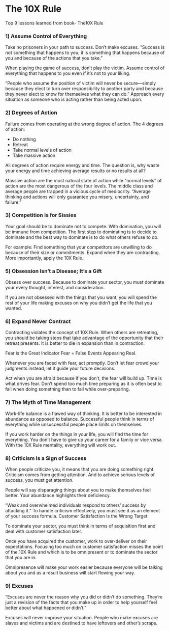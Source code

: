 # The 10X Rule

Top 9 lessons  learned from book-  The10X Rule

### 1) Assume Control of Everything
Take no prisoners in your path to success. Don’t make excuses.
“Success is not something that happens to you; it is something that happens because of you and because of the actions that you take.”

When playing the game of success, don’t play the victim. Assume control of everything that happens to you even if it’s not to your liking. 

“People who assume the position of victim will never be secure—simply because they elect to turn over responsibility to another party and because they never elect to know for themselves what they can do.”
Approach every situation as someone who is acting rather than being acted upon.

### 2) Degrees of Action
Failure comes from operating at the wrong degree of action.
The 4 degrees of action:
- Do nothing
- Retreat
- Take normal levels of action
- Take massive action

All degrees of action require energy and time. The question is, why waste your energy and time achieving average results or no results at all?

Massive action are the most natural state of action while “normal levels” of action are the most dangerous of the four levels. The middle class and average people are trapped in a vicious cycle of mediocrity. 
“Average thinking and actions will only guarantee you misery, uncertainty, and failure.”

### 3) Competition Is for Sissies
Your goal should be to dominate not to compete. With domination, you will be immune from competition.
The first step to dominating is to decide to dominate and the best way to dominate is to do what others refuse to do.

For example:
    Find something that your competitors are unwilling to do because of their size or commitments. Expand when they are contracting. More importantly, apply the 10X Rule.

### 5) Obsession Isn’t a Disease; It’s a Gift
Obsess over success. Because to dominate your sector, you must dominate your every thought, interest, and consideration.

If you are not obsessed with the things that you want, you will spend the rest of your life making excuses on why you didn’t get the life that you wanted.

### 6) Expand Never Contract
Contracting violates the concept of 10X Rule. When others are retreating, you should be taking steps that take advantage of the opportunity that their retreat presents. It is better to die in expansion than in contraction. 

Fear is the Great Indicator
Fear = False Events Appearing Real.

Whenever you are faced with fear, act promptly. Don’t let fear crowd your judgments instead, let it guide your future decisions.

Act when you are afraid because if you don’t, the fear will build up. Time is what drives fear. 
Don’t spend too much time preparing as it is often best to fail when doing something than to fail while over-preparing.

### 7) The Myth of Time Management

Work-life balance is a flawed way of thinking. It is better to be interested in abundance as opposed to balance. Successful people think in terms of everything while unsuccessful people place limits on themselves.

If you work harder on the things in your life, you will find the time for everything. You don’t have to give up your career for a family or vice versa. With the 10X Rule mentality, everything will work out.

### 8) Criticism Is a Sign of Success
When people criticize you, it means that you are doing something right. Criticism comes from getting attention. And to achieve serious levels of success, you must get attention.

People will say disparaging things about you to make themselves feel better. Your abundance highlights their deficiency.  

“Weak and overwhelmed individuals respond to others’ success by attacking it.”
To handle criticism effectively, you must see it as an element of your success formula.
Customer Satisfaction Is the Wrong Target

To dominate your sector, you must think in terms of acquisition first and deal with customer satisfaction later.

Once you have acquired the customer, work to over-deliver on their expectations. Focusing too much on customer satisfaction misses the point of the 10X Rule and which is to be omnipresent or to dominate the sector that you are in.

Omnipresence will make your work easier because everyone will be talking about you and as a result business will start flowing your way.

### 9) Excuses
“Excuses are never the reason why you did or didn’t do something. They’re just a revision of the facts that you make up in order to help yourself feel better about what happened or didn’t.” 

Excuses will never improve your situation. People who make excuses are slaves and victims and are destined to have leftovers and other’s scraps.